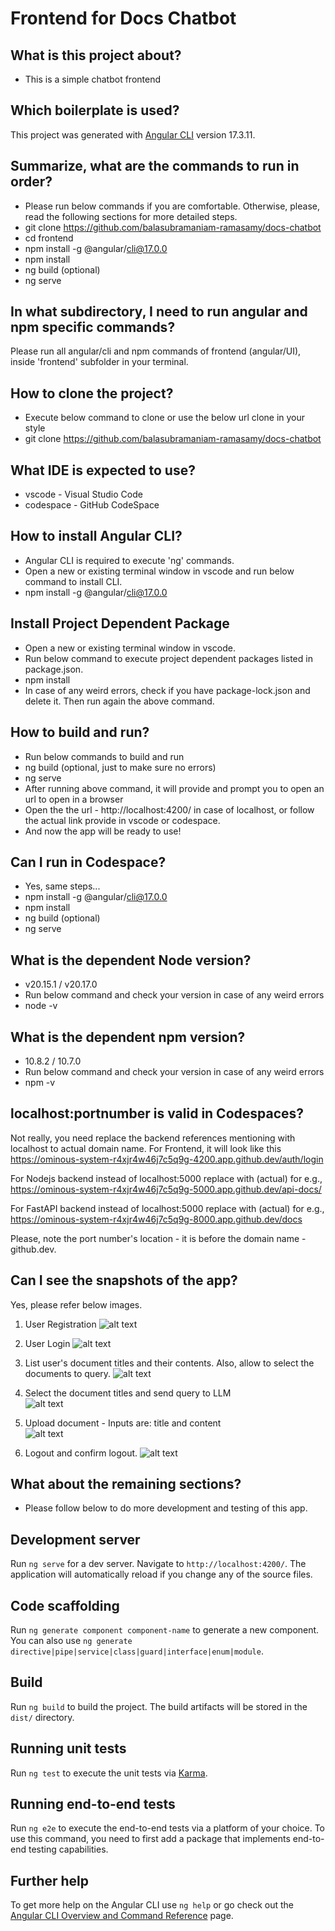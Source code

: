 # Frontend for Docs Chatbot

## What is this project about?
* This is a simple chatbot frontend

## Which boilerplate is used?
This project was generated with [Angular CLI](https://github.com/angular/angular-cli) version 17.3.11.

## Summarize, what are the commands to run in order?
* Please run below commands if you are comfortable. Otherwise, please, read the following sections for more detailed steps.
* git clone https://github.com/balasubramaniam-ramasamy/docs-chatbot
* cd frontend
* npm install -g @angular/cli@17.0.0
* npm install
* ng build (optional)
* ng serve

## In what subdirectory, I need to run angular and npm specific commands?
Please run all angular/cli and npm commands of frontend (angular/UI), inside 'frontend' subfolder in your terminal.

## How to clone the project?
* Execute below command to clone or use the below url clone in your style
* git clone https://github.com/balasubramaniam-ramasamy/docs-chatbot

## What IDE is expected to use?
* vscode - Visual Studio Code
* codespace - GitHub CodeSpace

## How to install Angular CLI?
* Angular CLI is required to execute 'ng' commands. 
* Open a new or existing terminal window in vscode and run below command to install CLI.
* npm install -g @angular/cli@17.0.0

## Install Project Dependent Package
* Open a new or existing terminal window in vscode.
* Run below command to execute project dependent packages listed in package.json.
* npm install
* In case of any weird errors, check if you have package-lock.json and delete it. Then run again the above command.

## How to build and run?
* Run below commands to build and run
* ng build (optional, just to make sure no errors)
* ng serve
* After running above command, it will provide and prompt you to open an url to open in a browser
* Open the the url - http://localhost:4200/ in case of localhost, or follow the actual link provide in vscode or codespace.
* And now the app will be ready to use!

## Can I run in Codespace?
* Yes, same steps...
* npm install -g @angular/cli@17.0.0
* npm install
* ng build (optional)
* ng serve

## What is the dependent Node version?
* v20.15.1 / v20.17.0
* Run below command and check your version in case of any weird errors
* node -v

## What is the dependent npm version?
* 10.8.2 / 10.7.0
* Run below command and check your version in case of any weird errors
* npm -v

## localhost:portnumber is valid in Codespaces?
Not really, you need replace the backend references mentioning with localhost to actual domain name.
For Frontend, it will look like this https://ominous-system-r4xjr4w46j7c5q9g-4200.app.github.dev/auth/login

For Nodejs backend instead of localhost:5000 replace with (actual) for e.g., https://ominous-system-r4xjr4w46j7c5q9g-5000.app.github.dev/api-docs/

For FastAPI backend instead of localhost:5000 replace with (actual) for e.g., https://ominous-system-r4xjr4w46j7c5q9g-8000.app.github.dev/docs

Please, note the port number's location - it is before the domain name - github.dev. 

## Can I see the snapshots of the app?
Yes, please refer below images.
1. User Registration
![alt text](snapshots/a-regiser.png)

2. User Login
![alt text](snapshots/b-login.png)

3. List user's document titles and their contents. Also, allow to select the documents to query.
![alt text](snapshots/c-get-select-documents.png)

4. Select the document titles and send query to LLM  
![alt text](snapshots/d-query-select-documents.png)

5. Upload document - Inputs are: title and content  
![alt text](snapshots/e-upload-document.png)

6. Logout and confirm logout. 
![alt text](snapshots/f-confirm-logout.png)

## What about the remaining sections?
* Please follow below to do more development and testing of this app.

## Development server

Run `ng serve` for a dev server. Navigate to `http://localhost:4200/`. The application will automatically reload if you change any of the source files.

## Code scaffolding

Run `ng generate component component-name` to generate a new component. You can also use `ng generate directive|pipe|service|class|guard|interface|enum|module`.

## Build

Run `ng build` to build the project. The build artifacts will be stored in the `dist/` directory.

## Running unit tests

Run `ng test` to execute the unit tests via [Karma](https://karma-runner.github.io).

## Running end-to-end tests

Run `ng e2e` to execute the end-to-end tests via a platform of your choice. To use this command, you need to first add a package that implements end-to-end testing capabilities.

## Further help

To get more help on the Angular CLI use `ng help` or go check out the [Angular CLI Overview and Command Reference](https://angular.io/cli) page.
